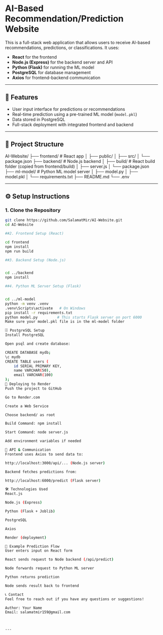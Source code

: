 # AI-Based Recommendation/Prediction Website

This is a full-stack web application that allows users to receive AI-based recommendations, predictions, or classifications. It uses:

- **React** for the frontend
- **Node.js (Express)** for the backend server and API
- **Python (Flask)** for running the ML model
- **PostgreSQL** for database management
- **Axios** for frontend-backend communication

---

## 🧠 Features

- User input interface for predictions or recommendations
- Real-time prediction using a pre-trained ML model (`model.pkl`)
- Data stored in PostgreSQL
- Full-stack deployment with integrated frontend and backend

---

## 📁 Project Structure

AI-Website/
├── frontend/ # React app
│ ├── public/
│ ├── src/
│ └── package.json
├── backend/ # Node.js backend
│ ├── build/ # React build folder (copied from frontend/build)
│ ├── server.js
│ └── package.json
├── ml-model/ # Python ML model server
│ ├── model.py
│ ├── model.pkl
│ └── requirements.txt
├── README.md
└── .env


---

## ⚙️ Setup Instructions

### 1. Clone the Repository

```bash
git clone https://github.com/SalamatMir/AI-Website.git
cd AI-Website

##2. Frontend Setup (React)

cd frontend
npm install
npm run build

##3. Backend Setup (Node.js)


cd ../backend
npm install

##4. Python ML Server Setup (Flask)


cd ../ml-model
python -m venv .venv
.venv\Scripts\activate   # On Windows
pip install -r requirements.txt
python model.py         # This starts Flask server on port 6000
Make sure your model.pkl file is in the ml-model folder

🗄️ PostgreSQL Setup
Install PostgreSQL

Open psql and create database:

CREATE DATABASE mydb;
\c mydb
CREATE TABLE users (
    id SERIAL PRIMARY KEY,
    name VARCHAR(50),
    email VARCHAR(100)
);
🚀 Deploying to Render
Push the project to GitHub

Go to Render.com

Create a Web Service

Choose backend/ as root

Build Command: npm install

Start Command: node server.js

Add environment variables if needed

📡 API & Communication
Frontend uses Axios to send data to:

http://localhost:3000/api/... (Node.js server)

Backend fetches predictions from:

http://localhost:6000/predict (Flask server)

🛠 Technologies Used
React.js

Node.js (Express)

Python (Flask + Joblib)

PostgreSQL

Axios

Render (deployment)

🧪 Example Prediction Flow
User enters input on React form

React sends request to Node backend (/api/predict)

Node forwards request to Python ML server

Python returns prediction

Node sends result back to frontend

📞 Contact
Feel free to reach out if you have any questions or suggestions!

Author: Your Name
Email: salamatmir159@gmail.com



---